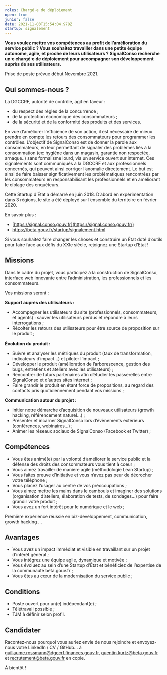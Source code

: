 ```yaml
---
roles: Chargé·e de déploiement
open: true
junior: false
date: 2021-11-03T15:54:04.978Z
startup: signalement
---
```


**Vous voulez mettre vos compétences au profit de l’amélioration du service public ? Vous souhaitez travailler dans une petite équipe autonome, agile, et proche de leurs utilisateurs ?**
**SignalConso recherche un·e chargé·e de déploiement pour accompagner son développement auprès de ses utilisateurs.**

Prise de poste prévue début Novembre 2021.

## Qui sommes-nous ?

La DGCCRF, autorité de contrôle, agit en faveur :
* du respect des règles de la concurrence ;
* de la protection économique des consommateurs ;
* de la sécurité et de la conformité des produits et des services.

En vue d’améliorer l'efficience de son action, il est nécessaire de mieux prendre en compte les retours des consommateurs pour programmer les contrôles. L’objectif de SignalConso est de donner la parole aux consommateurs, en leur permettant de signaler des problèmes liés à la consommation (ex: hygiène dans un magasin, garantie non respectée, arnaque..) sans formalisme lourd, via un service ouvert sur internet. Ces signalements sont communiqués à la DGCCRF et aux professionnels concernés, qui peuvent ainsi corriger l’anomalie directement. Le but est ainsi de faire baisser significativement les problématiques rencontrées par les consommateurs en responsabilisant les professionnels et en améliorant le ciblage des enquêteurs.

Cette Startup d’État a démarré en juin 2018. D’abord en expérimentation dans 3 régions, le site a été déployé sur l’ensemble du territoire en février 2020.

En savoir plus :
* [https://signal.conso.gouv.fr](https://signal.conso.gouv.fr/)
* <https://beta.gouv.fr/startup/signalement.html>

Si vous souhaitez faire changer les choses et construire un État doté d’outils pour faire face aux défis du XXIe siècle, rejoignez une Startup d’Etat !

## Missions

Dans le cadre du projet, vous participez à la construction de SignalConso, interface web innovante entre l’administration, les professionnels et les consommateurs.

Vos missions seront :

**Support auprès des utilisateurs :**
* Accompagner les utilisateurs du site (professionnels, consommateurs, et agents) : sauver les utilisateurs perdus et répondre à leurs interrogations ;
* Récolter les retours des utilisateurs pour être source de proposition sur le produit ;


**Évolution du produit :**
* Suivre et analyser les métriques du produit (taux de transformation, indicateurs d’impact…) et piloter l’impact ;
* Développer le produit (amélioration de l’arborescence, gestion des bugs, entretiens et ateliers avec les utilisateurs) ;
* Rencontrer de futurs partenaires afin d’étudier les passerelles entre SignalConso et d’autres sites internet ;
* Faire grandir le produit en étant force de propositions, au regard des contacts pris quotidiennement pendant vos missions ;


**Communication autour du projet :**
* Initier notre démarche d’acquisition de nouveaux utilisateurs (growth hacking, référencement naturel…) ;
* Présenter et incarner SignalConso lors d’évènements extérieurs (conférences, webinaires…) ;
* Animer les réseaux sociaux de SignalConso (Facebook et Twitter) ;


## Compétences

* Vous êtes animé(e) par la volonté d’améliorer le service public et la défense des droits des consommateurs vous tient à coeur ;
* Vous aimez travailler de manière agile (méthodologie Lean Startup) ;
* Vous faites preuve d’initiative et vous n’avez pas peur de décrocher votre téléphone ;
* Vous placez l’usager au centre de vos préoccupations ;
* Vous aimez mettre les mains dans le cambouis et imaginer des solutions (organisation d’ateliers, élaboration de tests, de sondages…) pour faire grandir votre produit ;
* Vous avez un fort intérêt pour le numérique et le web ;

Première expérience réussie en biz-developpement, communication, growth hacking …

## Avantages

* Vous avez un impact immédiat et visible en travaillant sur un projet d’intérêt général ;
* Vous intégrez une équipe agile, dynamique et motivée ;
* Vous évoluez au sein d’une Startup d’État et bénéficiez de l’expertise de la communauté beta.gouv.fr ;
* Vous êtes au cœur de la modernisation du service public ;


## Conditions

* Poste ouvert pour un(e) indépendant(e) ;
* Télétravail possible ;
* TJM à définir selon profil.


## Candidater

Racontez-nous pourquoi vous auriez envie de nous rejoindre et envoyez-nous votre LinkedIn / CV / GitHub… à guillaume.rossmann@dgccrf.finances.gouv.fr, quentin.kurtz@beta.gouv.fr et recrutement@beta.gouv.fr en copie.

À bientôt !

